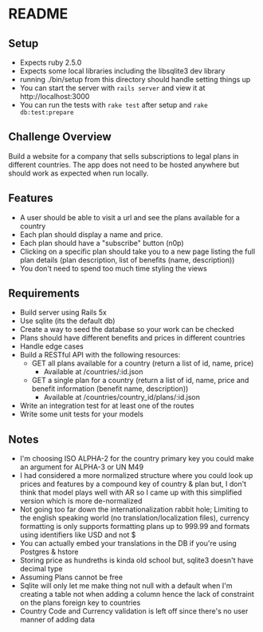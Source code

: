 # README

## Setup

- Expects ruby 2.5.0
- Expects some local libraries including the libsqlite3 dev library
- running ./bin/setup from this directory should handle setting things up
- You can start the server with `rails server` and view it at http://localhost:3000
- You can run the tests with `rake test` after setup and `rake db:test:prepare`

## Challenge Overview
Build a website for a company that sells subscriptions to legal plans in different countries. The app does not need to be hosted anywhere but should work as expected when run locally.

## Features
- A user should be able to visit a url and see the plans available for a country
- Each plan should display a name and price.
- Each plan should have a "subscribe" button (n0p)
- Clicking on a specific plan should take you to a new page listing the full plan details (plan description, list of benefits (name, description))
- You don't need to spend too much time styling the views

## Requirements
- Build server using Rails 5x
- Use sqlite (its the default db)
- Create a way to seed the database so your work can be checked
- Plans should have different benefits and prices in different countries
- Handle edge cases
- Build a RESTful API with the following resources:
   * GET all plans available for a country (return a list of id, name, price)
     - Available at /countries/:id.json
   * GET a single plan for a country (return a list of id, name, price and benefit information (benefit name, description))
     - Available at /countries/country_id/plans/:id.json
- Write an integration test for at least one of the routes
- Write some unit tests for your models


## Notes

- I'm choosing ISO ALPHA-2 for the country primary key you could make an argument for ALPHA-3 or UN M49
- I had considered a more normalized structure where you could look up prices and features by a compound key of country & plan but, I don't think that model plays well with AR so I came up with this simplified version which is more de-normalized
- Not going too far down the internationalization rabbit hole; Limiting to the english speaking world (no translation/localization files), currency formatting is only supports formatting plans up to 999.99 and formats using identifiers like USD and not $
- You can actually embed your translations in the DB if you're using Postgres & hstore
- Storing price as hundreths is kinda old school but, sqlite3 doesn't have decimal type
- Assuming Plans cannot be free
- Sqlite will only let me make thing not null with a default when I'm creating a table not when adding a column hence the lack of constraint on the plans foreign key to countries
- Country Code and Currency validation is left off since there's no user manner of adding data
